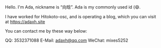 Hello.
I'm Ada, nickname is “向晗”.
Ada is my commonly used id (😄.

I have worked for Hitokoto-osc, and is operating a blog, which you can visit at https://adaxh.site

You can contact me by these way below:

QQ: 3532371088 
E-Mail: adaxh@qq.com 
WeChat: mixes5252 
